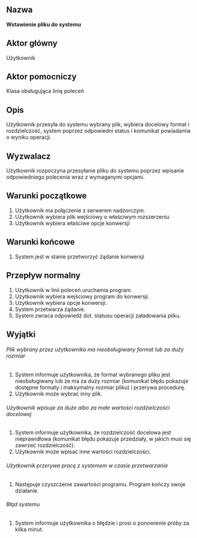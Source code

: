 ## Nazwa
**Wstawienie pliku do systemu**

## Aktor główny
Użytkownik

## Aktor pomocniczy
Klasa obsługująca linię poleceń

## Opis
Użytkownik przesyła do systemu wybrany plik, wybiera docelowy format i rozdzielczość, system poprzez odpowiedni status i komunikat powiadamia o wyniku operacji.

## Wyzwalacz
Użytkownik rozpoczyna przesyłanie pliku do systemu poprzez wpisanie odpowiedniego polecenia wraz z wymaganymi opcjami.

## Warunki początkowe
1. Użytkownik ma połączenie z serwerem nadzorczym.
2. Użytkownik wybiera plik wejściowy o właściwym rozszerzeniu
3. Użytkownik wybiera właściwe opcje konwersji

## Warunki końcowe
1. System jest w stanie przetworzyć żądanie konwersji

## Przepływ normalny
1. Użytkownik w linii poleceń uruchamia program.
2. Użytkownik wybiera wejściowy program do konwersji.
3. Użytkownik wybiera opcje konwersji.
4. System przetwarza żądanie.
5. System zwraca odpowiedź dot. statusu operacji załadowania pliku.

## Wyjątki
###### Plik wybrany przez użytkownika ma nieobsługiwany format lub za duży rozmiar
1. System informuje użytkownika, że format wybranego pliku jest nieobsługiwany lub że ma za duży rozmiar (komunikat błędu pokazuje dostępne formaty i maksymalny rozmiar pliku) i przerywa procedurę.
2. Użytkownik może wybrać inny plik.

###### Użytkownik wpisuje za duże albo za małe wartości rozdzielczości docelowej
1. System informuje użytkownika, że rozdzielczość docelowa jest nieprawidłowa (komunikat błędu pokazuje przedziały, w jakich musi się zawrzeć rozdzielczość).
2. Użytkownik może wpisać inne wartości rozdzielczości.

###### Użytkownik przerywa pracę z systemem w czasie przetwarzania
1. Następuje czyszczenie zawartości programu. Program kończy swoje działanie.
###### Błąd systemu
1. System informuje użytkownika o błędzie i prosi o ponowienie próby za kilka minut.

